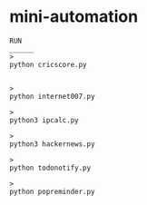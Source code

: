 # mini-automation
~~~~~~~~~~~~~~~~~
RUN 
______
>
python cricscore.py


>
python internet007.py

>
python3 ipcalc.py

>
python3 hackernews.py

>
python todonotify.py

>
python popreminder.py
